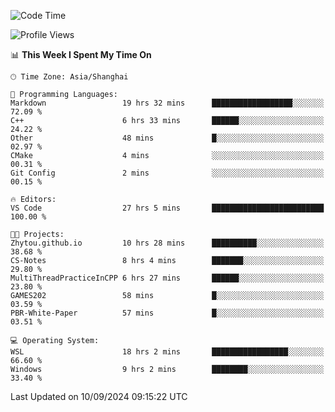<!--START_SECTION:waka-->
![Code Time](http://img.shields.io/badge/Code%20Time-1%2C974%20hrs%2020%20mins-blue)

![Profile Views](http://img.shields.io/badge/Profile%20Views-0-blue)

📊 **This Week I Spent My Time On** 

```text
🕑︎ Time Zone: Asia/Shanghai

💬 Programming Languages: 
Markdown                 19 hrs 32 mins      ██████████████████░░░░░░░   72.09 % 
C++                      6 hrs 33 mins       ██████░░░░░░░░░░░░░░░░░░░   24.22 % 
Other                    48 mins             █░░░░░░░░░░░░░░░░░░░░░░░░   02.97 % 
CMake                    4 mins              ░░░░░░░░░░░░░░░░░░░░░░░░░   00.31 % 
Git Config               2 mins              ░░░░░░░░░░░░░░░░░░░░░░░░░   00.15 % 

🔥 Editors: 
VS Code                  27 hrs 5 mins       █████████████████████████   100.00 % 

🐱‍💻 Projects: 
Zhytou.github.io         10 hrs 28 mins      ██████████░░░░░░░░░░░░░░░   38.68 % 
CS-Notes                 8 hrs 4 mins        ███████░░░░░░░░░░░░░░░░░░   29.80 % 
MultiThreadPracticeInCPP 6 hrs 27 mins       ██████░░░░░░░░░░░░░░░░░░░   23.80 % 
GAMES202                 58 mins             █░░░░░░░░░░░░░░░░░░░░░░░░   03.59 % 
PBR-White-Paper          57 mins             █░░░░░░░░░░░░░░░░░░░░░░░░   03.51 % 

💻 Operating System: 
WSL                      18 hrs 2 mins       █████████████████░░░░░░░░   66.60 % 
Windows                  9 hrs 2 mins        ████████░░░░░░░░░░░░░░░░░   33.40 % 
```


 Last Updated on 10/09/2024 09:15:22 UTC
<!--END_SECTION:waka-->